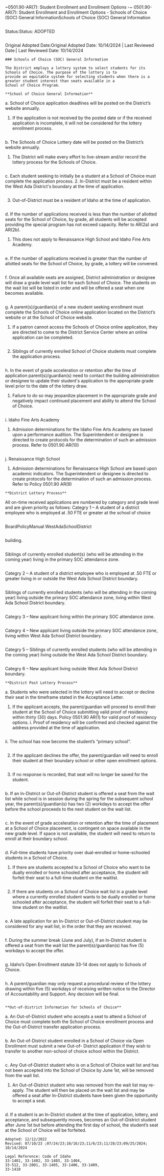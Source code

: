 ~0501.90-AR(7): Student Enrollment and Enrollment Options -~
 0501.90-AR(7): Student Enrollment and Enrollment Options -
Schools of Choice (SOC) General InformationSchools of Choice (SOC) General Information
```
```
Status:Status: ADOPTED
```
```
Original Adopted Date:Original Adopted Date: 10/14/2024 | Last Reviewed Date:| Last Reviewed Date: 10/14/2024
```
### Schools of Choice (SOC) General Information

The District employs a lottery system to select students for its Schools of Choice. The purpose of the lottery is to
provide an equitable system for selecting students when there is a greater student interest than seats available in a
School of Choice Program.

**School of Choice General Information**

```
a. School of Choice application deadlines will be posted on the District’s website annually.
1. If the application is not received by the posted date or if the received application is incomplete, it will
not be considered for the lottery enrollment process.
```
```
b. The Schools of Choice Lottery date will be posted on the District’s website annually.
1. The District will make every effort to live-stream and/or record the lottery process for the Schools of
Choice.
```
```
c. Each student seeking to initially be a student at a School of Choice must complete the application process.
2. In-District must be a resident within the West Ada District's boundary at the time of application.
```
```
3. Out-of-District must be a resident of Idaho at the time of application.
```
```
d. If the number of applications received is less than the number of allotted seats for the School of Choice, by
grade, all students will be accepted providing the special program has not exceed capacity. Refer to AR(2a) and
AR(2b).
1. This does not apply to Renaissance High School and Idaho Fine Arts Academy.
```
```
e. If the number of applications received is greater than the number of allotted seats for the School of Choice, by
grade, a lottery will be convened.
```
```
f. Once all available seats are assigned, District administration or designee will draw a grade level wait list for
each School of Choice. The students on the wait list will be listed in order and will be offered a seat when one
becomes available.
```
```
g. A parent(s)/guardian(s) of a new student seeking enrollment must complete the Schools of Choice online
application located on the District’s website or at the School of Choice website.
1. If a patron cannot access the Schools of Choice online application, they are directed to come to
the District Service Center where an online application can be completed.
```
```
2. Siblings of currently enrolled School of Choice students must complete the application process.
```
```
h. In the event of grade acceleration or retention after the time of application parent(s)/guardian(s) need to
contact the building administration or designee to update their student's application to the appropriate grade
level prior to the date of the lottery draw.
1. Failure to do so may jeopardize placement in the appropriate grade and negatively impact continued
placement and ability to attend the School of Choice.
```
```
i. Idaho Fine Arts Academy
1. Admission determinations for the Idaho Fine Arts Academy are based upon a performance audition. The
Superintendent or designee is directed to create protocols for the determination of such an admission
process. Refer to 0501.90 AR(10)
```
```
j. Renaissance High School
1. Admission determinations for Renaissance High School are based upon academic indicators. The
Superintendent or designee is directed to create protocols for the determination of such an admission
process. Refer to Policy 0501.90 AR(9)
```
**District Lottery Process**

```
All on-time received applications are numbered by category and grade level and are given priority as follows:
Categry 1 –
A student of a district employee who is employed at .50 FTE or greater at the school of choice
```
```
BoardPolicyManual
WestAdaSchoolDistrict
```

```
building.
```
```
Siblings of currently enrolled student(s) (who will be attending in the coming year) living in the
primary SOC attendance zone.
```
```
Categry 2 –
A student of a district employee who is employed at .50 FTE or greater living in or outside the
West Ada School District boundary.
```
```
Siblings of currently enrolled students (who will be attending in the coming year) living outside the
primary SOC attendance zone, living within West Ada School District boundary.
```
```
Categry 3 –
New applicant living within the primary SOC attendance zone.
```
```
Categry 4 –
New applicant living outside the primary SOC attendance zone, living within West Ada School
District boundary.
```
```
Categry 5 –
Siblings of currently enrolled students (who will be attending in the coming year) living outside the
West Ada School District boundary.
```
```
Categry 6 –
New applicant living outside West Ada School District boundary.
```
**District Post Lottery Process**

```
a. Students who were selected in the lottery will need to accept or decline their seat in the timeframe stated in
the Acceptance Letter.
1. If the applicant accepts, the parent/guardian will proceed to enroll their student at the School of Choice
submitting valid proof of residency within thirty (30) days. Policy 0501.90 AR(1) for valid proof of
residency options.
i. Proof of residency will be confirmed and checked against the address provided at the time of
application.
```
```
ii. The school has now become the student’s “primary school”.
```
```
2. If the applicant declines the offer, the parent/guardian will need to enroll their student at their boundary
school or other open enrollment options.
```
```
3. If no response is recorded, that seat will no longer be saved for the student.
```
```
b. If an In-District or Out-of-District student is offered a seat from the wait list while school is in session during
the spring for the subsequent school year, the parent(s)/guardian(s) has two (2) workdays to accept the offer
before the school proceeds to the next student on the wait list.
```
```
c. In the event of grade acceleration or retention after the time of placement at a School of Choice placement, is
contingent on space available in the new grade level. If space is not available, the student will need to return to
enroll at their boundary school.
```
```
d. Full-time students have priority over dual-enrolled or home-schooled students in a School of Choice.
1. If there are students accepted to a School of Choice who want to be dually enrolled or home schooled
after acceptance, the student will forfeit their seat to a full-time student on the waitlist.
```
```
2. If there are students on a School of Choice wait list in a grade level where a currently enrolled student
wants to be dually enrolled or home schooled after acceptance, the student will forfeit their seat to a
full-time student on the waitlist.
```
```
e. A late application for an In-District or Out-of-District student may be considered for any wait list, in the order
that they are received.
```
```
f. During the summer break (June and July), if an In-District student is offered a seat from the wait list the
parent(s)/guardian(s) has five (5) workdays to accept the offer.
```
```
g. Idaho’s Open Enrollment statute 33-14 does not apply to Schools of Choice.
```
```
h. A parent/guardian may only request a procedural review of the lottery drawing within five (5) workdays of
receiving written notice to the Director of Accountability and Support. Any decision will be final.
```

**Out-of-District Information for Schools of Choice**

```
a. An Out-of-District student who accepts a seat to attend a School of Choice must complete both the School of
Choice enrollment process and the Out-of-District transfer application process.
```
```
b. An Out-of-District student enrolled in a School of Choice via Open Enrollment must submit a new Out-of-
District application if they wish to transfer to another non-school of choice school within the District.
```
```
c. Any Out-of-District student who is on a School of Choice wait list and has not been accepted into the School
of Choice by June 1st, will be removed from the wait list.
1. An Out-of-District student who was removed from the wait list may re-apply. The student will then be
placed on the wait list and may be offered a seat after In-District students have been given the
opportunity to accept a seat.
```
```
d. If a student is an In-District student at the time of application, lottery, and acceptance, and subsequently
moves, becomes an Out-of-District student after June 1st but before attending the first day of school, the
student’s seat at the School of Choice will be forfeited.
```
Adopted: 12/12/2022
Revised: 07/10/23 ;07/24/23;10/16/23;11/6/23;11/28/23;09/25/2024; 10/14/2024

Legal Reference: Code of Idaho
33-1401, 33-1402, 33-1403, 33-1404,
33-512, 33-2001, 33-1405, 33-1406, 33-1409,
33-1410


